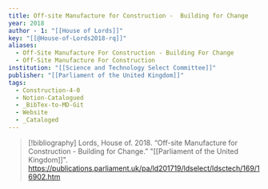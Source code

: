 ```yaml
---
title: Off-site Manufacture for Construction -  Building for Change
year: 2018
author - 1: "[[House of Lords]]"
key: "[[@House-of-Lords2018-rq]]"
aliases:
  - Off-Site Manufacture For Construction - Building For Change
  - Off-Site Manufacture For Construction
institution: "[[Science and Technology Select Committee]]"
publisher: "[[Parliament of the United Kingdom]]"
tags:
  - Construction-4-0
  - Notion-Catalogued
  - _BibTex-to-MD-Git
  - Website
  - _Cataloged
---
```


> [!bibliography]
> Lords, House of. 2018. “Off-site Manufacture for Construction -  Building for Change.” "[[Parliament of the United Kingdom]]". https://publications.parliament.uk/pa/ld201719/ldselect/ldsctech/169/16902.htm
